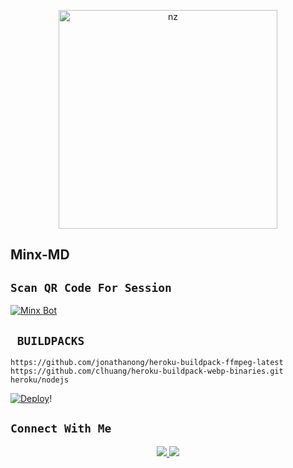 <p align="center">
<img src="https://telegra.ph/file/558c21a243c3e793bfd1c.jpg" alt="nz" width="350"/>
</p>

## Minx-MD

## `Scan QR Code For Session`
[![Minx Bot](https://repl.it/badge/github/quiec/whatsasena)](https://replit.com/@iiuzi0x/Minx-MD-QR?v=1?outputonly=1&lite=1#index.js)

## ` BUILDPACKS`

```
https://github.com/jonathanong/heroku-buildpack-ffmpeg-latest
https://github.com/clhuang/heroku-buildpack-webp-binaries.git
heroku/nodejs
```

[![Deploy](https://www.herokucdn.com/deploy/button.svg)](https://heroku.com/deploy?template=https://github.com/iiuzi-0x/Minx-MD/)!





## ```Connect With Me```
<p align="center">
<a href="https://wa.me/918590451659"><img src="https://img.shields.io/badge/Contact iiuzi-25D366?style=for-the-badge&logo=whatsapp&logoColor=white" />
<a href="https://youtube.com/channel/UCfowItQEURVV4VjaWT-aocA"><img src="https://img.shields.io/badge/Subscribe iiuzi-ff0000?style=for-the-badge&logo=youtube&logoColor=ff000000&link=https://www.youtube.com/c/BOTINDO" /><br>
</p>
